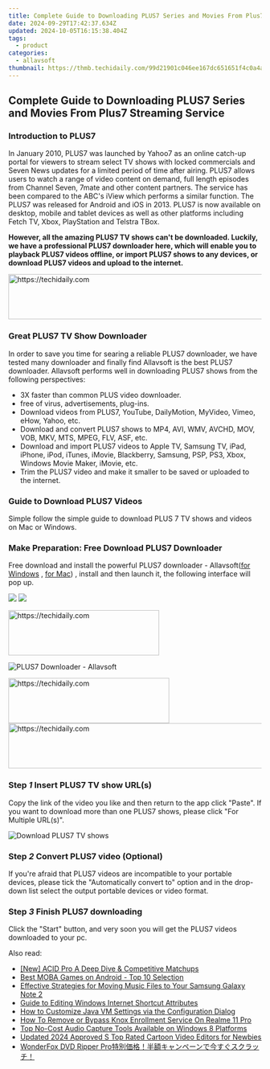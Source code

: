 ```yaml
---
title: Complete Guide to Downloading PLUS7 Series and Movies From Plus7 Streaming Service
date: 2024-09-29T17:42:37.634Z
updated: 2024-10-05T16:15:38.404Z
tags:
  - product
categories:
  - allavsoft
thumbnail: https://thmb.techidaily.com/99d21901c046ee167dc651651f4c0a4a5fcaa0180bc67e42c2265df29bcc90c2.png
---
```


## Complete Guide to Downloading PLUS7 Series and Movies From Plus7 Streaming Service

### Introduction to PLUS7

In January 2010, PLUS7 was launched by Yahoo7 as an online catch-up portal for viewers to stream select TV shows with locked commercials and Seven News updates for a limited period of time after airing. PLUS7 allows users to watch a range of video content on demand, full length episodes from Channel Seven, 7mate and other content partners. The service has been compared to the ABC's iView which performs a similar function. The PLUS7 was released for Android and iOS in 2013\. PLUS7 is now available on desktop, mobile and tablet devices as well as other platforms including Fetch TV, Xbox, PlayStation and Telstra TBox.

**However, all the amazing PLUS7 TV shows can't be downloaded. Luckily, we have a professional PLUS7 downloader here, which will enable you to playback PLUS7 videos offline, or import PLUS7 shows to any devices, or download PLUS7 videos and upload to the internet.**

<!-- affiliate ads begin -->
<a href="https://appsumo.8odi.net/c/5597632/2144278/7443" target="_top" id="2144278">
  <img src="//a.impactradius-go.com/display-ad/7443-2144278" border="0" alt="https://techidaily.com" width="728" height="90"/>
</a>
<img height="0" width="0" src="https://appsumo.8odi.net/i/5597632/2144278/7443" style="position:absolute;visibility:hidden;" border="0" />
<!-- affiliate ads end -->

### Great PLUS7 TV Show Downloader

In order to save you time for searing a reliable PLUS7 downloader, we have tested many downloader and finally find Allavsoft is the best PLUS7 downloader. Allavsoft performs well in downloading PLUS7 shows from the following perspectives:

* 3X faster than common PLUS video downloader.
* free of virus, advertisements, plug-ins.
* Download videos from PLUS7, YouTube, DailyMotion, MyVideo, Vimeo, eHow, Yahoo, etc.
* Download and convert PLUS7 shows to MP4, AVI, WMV, AVCHD, MOV, VOB, MKV, MTS, MPEG, FLV, ASF, etc.
* Download and import PLUS7 videos to Apple TV, Samsung TV, iPad, iPhone, iPod, iTunes, iMovie, Blackberry, Samsung, PSP, PS3, Xbox, Windows Movie Maker, iMovie, etc.
* Trim the PLUS7 video and make it smaller to be saved or uploaded to the internet.

### Guide to Download PLUS7 Videos

Simple follow the simple guide to download PLUS 7 TV shows and videos on Mac or Windows.

### Make Preparation: Free Download PLUS7 Downloader

Free download and install the powerful PLUS7 downloader - Allavsoft([for Windows](https://tools.techidaily.com/allavsoft/products/) , [for Mac](https://tools.techidaily.com/allavsoft/products/)) , install and then launch it, the following interface will pop up.

[![](https://www.allavsoft.com/how-to/../images/how-to/free-download-win.jpg)](https://tools.techidaily.com/allavsoft/products/) [![](https://www.allavsoft.com/how-to/../images/how-to/free-download-mac.jpg)](https://tools.techidaily.com/allavsoft/products/)

<!-- affiliate ads begin -->
<a href="https://aligracehair.sjv.io/c/5597632/2016129/19272" target="_top" id="2016129">
  <img src="//a.impactradius-go.com/display-ad/19272-2016129" border="0" alt="https://techidaily.com" width="300" height="90"/>
</a>
<img height="0" width="0" src="https://aligracehair.sjv.io/i/5597632/2016129/19272" style="position:absolute;visibility:hidden;" border="0" />
<!-- affiliate ads end -->

![PLUS7 Downloader - Allavsoft](https://www.allavsoft.com/how-to/../images/allavsoft/screen-shot-600.jpg)

<!-- affiliate ads begin -->
<a href="https://aligracehair.sjv.io/c/5597632/2135371/19272" target="_top" id="2135371">
  <img src="//a.impactradius-go.com/display-ad/19272-2135371" border="0" alt="https://techidaily.com" width="320" height="90"/>
</a>
<img height="0" width="0" src="https://aligracehair.sjv.io/i/5597632/2135371/19272" style="position:absolute;visibility:hidden;" border="0" />
<!-- affiliate ads end -->

<!-- affiliate ads begin -->
<a href="https://appsumo.8odi.net/c/5597632/2137395/7443" target="_top" id="2137395">
  <img src="//a.impactradius-go.com/display-ad/7443-2137395" border="0" alt="https://techidaily.com" width="728" height="90"/>
</a>
<img height="0" width="0" src="https://appsumo.8odi.net/i/5597632/2137395/7443" style="position:absolute;visibility:hidden;" border="0" />
<!-- affiliate ads end -->

### Step _1_ Insert PLUS7 TV show URL(s)

Copy the link of the video you like and then return to the app click "Paste". If you want to download more than one PLUS7 shows, please click "For Multiple URL(s)".

![Download PLUS7 TV shows](https://www.allavsoft.com/how-to/../images/how-to/lynda-video-downloader/download-lynda-courses.jpg)

### Step _2_ Convert PLUS7 video (Optional)

If you're afraid that PLUS7 videos are incompatible to your portable devices, please tick the "Automatically convert to" option and in the drop-down list select the output portable devices or video format.

### Step _3_ Finish PLUS7 downloading

Click the "Start" button, and very soon you will get the PLUS7 videos downloaded to your pc.

<ins class="adsbygoogle"
     style="display:block"
     data-ad-format="autorelaxed"
     data-ad-client="ca-pub-7571918770474297"
     data-ad-slot="1223367746"></ins>

<ins class="adsbygoogle"
     style="display:block"
     data-ad-client="ca-pub-7571918770474297"
     data-ad-slot="8358498916"
     data-ad-format="auto"
     data-full-width-responsive="true"></ins>

<span class="atpl-alsoreadstyle">Also read:</span>
<div><ul>
<li><a href="https://extra-hints.techidaily.com/new-acid-pro-a-deep-dive-and-competitive-matchups/"><u>[New] ACID Pro A Deep Dive & Competitive Matchups</u></a></li>
<li><a href="https://video-capture.techidaily.com/best-moba-games-on-android-top-10-selection/"><u>Best MOBA Games on Android - Top 10 Selection</u></a></li>
<li><a href="https://fox-search.techidaily.com/effective-strategies-for-moving-music-files-to-your-samsung-galaxy-note-2/"><u>Effective Strategies for Moving Music Files to Your Samsung Galaxy Note 2</u></a></li>
<li><a href="https://fox-search.techidaily.com/guide-to-editing-windows-internet-shortcut-attributes/"><u>Guide to Editing Windows Internet Shortcut Attributes</u></a></li>
<li><a href="https://fox-search.techidaily.com/how-to-customize-java-vm-settings-via-the-configuration-dialog/"><u>How to Customize Java VM Settings via the Configuration Dialog</u></a></li>
<li><a href="https://easy-unlock-android.techidaily.com/how-to-remove-or-bypass-knox-enrollment-service-on-realme-11-pro-by-drfone-android/"><u>How To Remove or Bypass Knox Enrollment Service On Realme 11 Pro</u></a></li>
<li><a href="https://fox-search.techidaily.com/top-no-cost-audio-capture-tools-available-on-windows-8-platforms/"><u>Top No-Cost Audio Capture Tools Available on Windows 8 Platforms</u></a></li>
<li><a href="https://ai-driven-video-production.techidaily.com/updated-2024-approved-s-top-rated-cartoon-video-editors-for-newbies/"><u>Updated 2024 Approved S Top Rated Cartoon Video Editors for Newbies</u></a></li>
<li><a href="https://some-knowledge.techidaily.com/1726029723609-wonderfox-dvd-ripper-pro/"><u>WonderFox DVD Ripper Pro特別価格！半額キャンペーンで今すぐスクラッチ！</u></a></li>
</ul></div>

